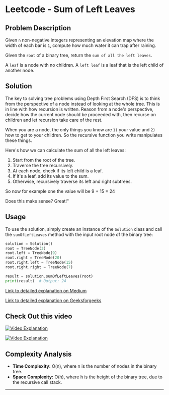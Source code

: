 # Leetcode - Sum of Left Leaves

## Problem Description

Given `n` non-negative integers representing an elevation map where the width of each bar is `1`, compute how much water it can trap after raining.

Given the `root` of a binary tree, return the `sum of all the left leaves`.

A `leaf` is a node with no children. A `left leaf` is a leaf that is the left child of another node.


## Solution

The key to solving tree problems using Depth First Search (DFS) is to think from the perspective of a node instead of looking at the whole tree. This is in line with how recursion is written. Reason from a node's perspective, decide how the current node should be proceeded with, then recurse on children and let recursion take care of the rest.

When you are a node, the only things you know are `1)` your value and `2)` how to get to your children. So the recursive function you write manipulates these things.

Here's how we can calculate the sum of all the left leaves:

1. Start from the root of the tree.
2. Traverse the tree recursively.
3. At each node, check if its left child is a leaf.
4. If it's a leaf, add its value to the sum.
5. Otherwise, recursively traverse its left and right subtrees.

So now for example one the value will be 9 + 15 = 24

Does this make sense? Great!"


## Usage

To use the solution, simply create an instance of the `Solution` class and call the `sumOfLeftLeaves` method with the input root node of the binary tree:

```python
solution = Solution()
root = TreeNode(3)
root.left = TreeNode(9)
root.right = TreeNode(20)
root.right.left = TreeNode(15)
root.right.right = TreeNode(7)

result = solution.sumOfLeftLeaves(root)
print(result)  # Output: 24
```


[Link to detailed explanation on Medium](https://medium.com/theleanprogrammer/404-sum-of-left-leaves-83e0a5a26ee1)

[Link to detailed explanation on Geeksforgeeks](https://www.geeksforgeeks.org/find-sum-left-leaves-given-binary-tree/)


## Check Out this video

[![Video Explanation](https://img.youtube.com/vi/eUgTTgpKMNA/mqdefault.jpg)](https://youtu.be/eUgTTgpKMNA)


[![Video Explanation](https://img.youtube.com/vi/RGDsjGz5MGk/mqdefault.jpg)](https://youtu.be/RGDsjGz5MGk)





## Complexity Analysis

- **Time Complexity:** O(n), where n is the number of nodes in the binary tree.
- **Space Complexity:** O(h), where h is the height of the binary tree, due to the recursive call stack.

---
